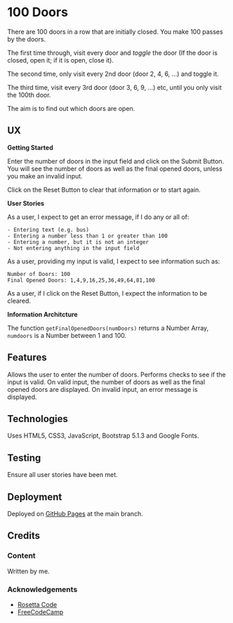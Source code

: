 # 100 Doors

There are 100 doors in a row that are initially closed.  You make 100 passes by the doors.

The first time through, visit every door and *toggle* the door (If the door is closed, open it; if it is open, close it).

The second time, only visit every 2nd door (door 2, 4, 6, ...) and toggle it.

The third time, visit every 3rd door (door 3, 6, 9, ...) etc, until you only visit the 100th door.

The aim is to find out which doors are open.

## UX

**Getting Started**

Enter the number of doors in the input field and click on the Submit Button.  You will see the number of doors as well as the final opened doors, unless you make an invalid input.

Click on the Reset Button to clear that information or to start again.

**User Stories**

As a user, I expect to get an error message, if I do any or all of:

    - Entering text (e.g. bus)
    - Entering a number less than 1 or greater than 100
    - Entering a number, but it is not an integer
    - Not entering anything in the input field

As a user, providing my input is valid, I expect to see information such as:

    Number of Doors: 100
    Final Opened Doors: 1,4,9,16,25,36,49,64,81,100

As a user, if I click on the Reset Button, I expect the information to be cleared.

**Information Architcture**

The function `getFinalOpenedDoors(numDoors)` returns a Number Array, `numdoors` is a Number between 1 and 100.

## Features

Allows the user to enter the number of doors.  Performs checks to see if the input is valid.  On valid input, the number of doors as well as the final opened doors are displayed.  On invalid input, an error message is displayed.

## Technologies

Uses HTML5, CSS3, JavaScript, Bootstrap 5.1.3 and Google Fonts.

## Testing

Ensure all user stories have been met.

## Deployment

Deployed on [GitHub Pages](https://derektypist.github.io/100-doors) at the main branch.

## Credits

### Content

Written by me.

### Acknowledgements

- [Rosetta Code](https://www.rosettacode.org)
- [FreeCodeCamp](https://www.freecodecamp.org)